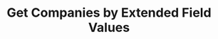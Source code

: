 ---
title: Get Companies by Extended Field Values
excerpt: >-
  Fetches companies using the first few values of an extended field value
  provided.
api:
  file: v2.json
  operationId: get-companies-by-extended-field-values
deprecated: false
hidden: false
metadata:
  title: ''
  description: ''
  robots: index
next:
  description: ''
---